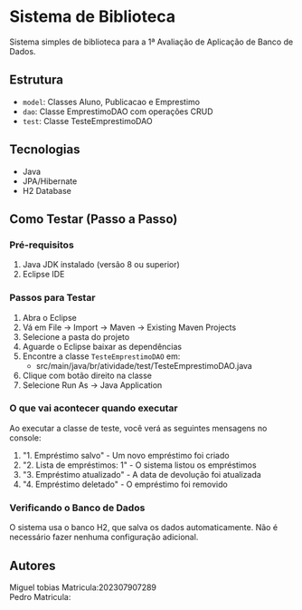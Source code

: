 # Sistema de Biblioteca

Sistema simples de biblioteca para a 1ª Avaliação de Aplicação de Banco de Dados.

## Estrutura
- `model`: Classes Aluno, Publicacao e Emprestimo
- `dao`: Classe EmprestimoDAO com operações CRUD
- `test`: Classe TesteEmprestimoDAO

## Tecnologias
- Java
- JPA/Hibernate
- H2 Database

## Como Testar (Passo a Passo)

### Pré-requisitos
1. Java JDK instalado (versão 8 ou superior)
2. Eclipse IDE

### Passos para Testar
1. Abra o Eclipse
2. Vá em File -> Import -> Maven -> Existing Maven Projects
3. Selecione a pasta do projeto
4. Aguarde o Eclipse baixar as dependências
5. Encontre a classe `TesteEmprestimoDAO` em:
   - src/main/java/br/atividade/test/TesteEmprestimoDAO.java
6. Clique com botão direito na classe
7. Selecione Run As -> Java Application

### O que vai acontecer quando executar
Ao executar a classe de teste, você verá as seguintes mensagens no console:
1. "1. Empréstimo salvo" - Um novo empréstimo foi criado
2. "2. Lista de empréstimos: 1" - O sistema listou os empréstimos
3. "3. Empréstimo atualizado" - A data de devolução foi atualizada
4. "4. Empréstimo deletado" - O empréstimo foi removido

### Verificando o Banco de Dados
O sistema usa o banco H2, que salva os dados automaticamente. Não é necessário fazer nenhuma configuração adicional.

## Autores
Miguel tobias Matricula:202307907289  
Pedro Matricula:
